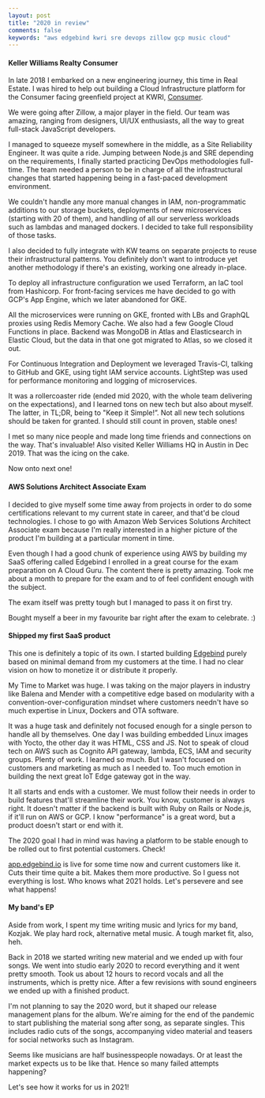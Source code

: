 ```yaml
---
layout: post
title: "2020 in review"
comments: false
keywords: "aws edgebind kwri sre devops zillow gcp music cloud"
---
```


#### Keller Williams Realty Consumer

In late 2018 I embarked on a new engineering journey, this time in Real Estate. I was hired to help out building a Cloud Infrastructure platform for the Consumer facing greenfield project at KWRI, <a href="https://apps.apple.com/us/app/kw-buy-sell-real-estate/id652512924">Consumer</a>.

We were going after Zillow, a major player in the field. Our team was amazing, ranging from designers, UI/UX enthusiasts, all the way to great full-stack JavaScript developers.

I managed to squeeze myself somewhere in the middle, as a Site Reliability Engineer. It was quite a ride. Jumping between Node.js and SRE depending on the requirements, I finally started practicing DevOps methodologies full-time. The team needed a person to be in charge of all the infrastructural changes that started happening being in a fast-paced development environment.

We couldn't handle any more manual changes in IAM, non-programmatic additions to our storage buckets, deployments of new microservices (starting with 20 of them), and handling of all our serverless workloads such as lambdas and managed dockers. I decided to take full responsibility of those tasks.

I also decided to fully integrate with KW teams on separate projects to reuse their infrastructural patterns. You definitely don't want to introduce yet another methodology if there's an existing, working one already in-place. 

To deploy all infrastructure configuration we used Terraform, an laC tool from Hashicorp. For front-facing services me have decided to go with GCP's App Engine, which we later abandoned for GKE.

All the microservices were running on GKE, fronted with LBs and GraphQL proxies using Redis Memory Cache. We also had a few Google Cloud Functions in place. Backend was MongoDB in Atlas and Elasticsearch in Elastic Cloud, but the data in that one got migrated to Atlas, so we closed it out.

For Continuous Integration and Deployment we leveraged Travis-Cl, talking to GitHub and GKE, using tight IAM service accounts. LightStep was used for performance monitoring and logging of microservices.

It was a rollercoaster ride (ended mid 2020, with the whole team delivering on the expectations), and I learned tons on new tech but also about myself. The latter, in TL;DR, being to "Keep it Simple!”. Not all new tech solutions should be taken for granted. I should still count in proven, stable ones!

I met so many nice people and made long time friends and connections on the way. That's invaluable! Also visited Keller Williams HQ in Austin in Dec 2019. That was the icing on the cake.

Now onto next one!

#### AWS Solutions Architect Associate Exam

I decided to give myself some time away from projects in order to do some certifications relevant to my current state in career, and that'd be cloud technologies.
I chose to go with Amazon Web Services Solutions Architect Associate exam because I'm really interested in a higher picture of the product I'm building at a particular moment in time.

Even though I had a good chunk of experience using AWS by building my SaaS offering called Edgebind I enrolled in a great course for the exam preparation on A Cloud Guru. The content there is pretty amazing. Took me about a month to prepare for the exam and to of feel confident enough with the subject.

The exam itself was pretty tough but I managed to pass it on first try.

Bought myself a beer in my favourite bar right after the exam to celebrate. :)

#### Shipped my first SaaS product

This one is definitely a topic of its own. I started building <a href="https://www.edgebind.io">Edgebind</a> purely based on minimal demand from my customers at the time. I had no clear vision on how to monetize it or distribute it properly.

My Time to Market was huge. I was taking on the major players in industry like Balena and Mender with a competitive edge based on modularity with a convention-over-configuration mindset where customers needn't have so much expertise in Linux, Dockers and OTA software.

It was a huge task and definitely not focused enough for a single person to handle all by themselves. One day I was building embedded Linux images with Yocto, the other day it was HTML, CSS and JS. Not to speak of cloud tech on AWS such as Cognito API gateway, lambda, ECS, IAM and security groups. Plenty of work. I learned so much. But I wasn't focused on customers and marketing as much as I needed to. Too much emotion in building the next great IoT Edge gateway got in the way.

It all starts and ends with a customer. We must follow their needs in order to build features that'll streamline their work. You know, customer is always right. It doesn't matter if the backend is built with Ruby on Rails or Node.js, if it'll run on AWS or GCP. I know "performance" is a great word, but a product doesn't start or end with it.

The 2020 goal I had in mind was having a platform to be stable enough to be rolled out to first potential customers. Check!

<a href="https://app.edgebind.io"> app.edgebind.io</a> is live for some time now and current customers like it. Cuts their time quite a bit. Makes them more productive. So I guess not everything is lost. Who knows what 2021 holds. Let's persevere and see what happens!

#### My band's EP

Aside from work, I spent my time writing music and lyrics for my band, Kozjak. We play hard rock, alternative metal music. A tough market fit, also, heh.

Back in 2018 we started writing new material and we ended up with four songs. We went into studio early 2020 to record everything and it went pretty smooth. Took us about 12 hours to record vocals and all the instruments, which is pretty nice. After a few revisions with sound engineers we ended up with a finished product.

I'm not planning to say the 2020 word, but it shaped our release management plans for the album. We're aiming for the end of the pandemic to start publishing the material song after song, as separate singles. This includes radio cuts of the songs, accompanying video material and teasers for social networks such as Instagram.

Seems like musicians are half businesspeople nowadays. Or at least the market expects us to be like that. Hence so many failed attempts happening?

Let's see how it works for us in 2021!
